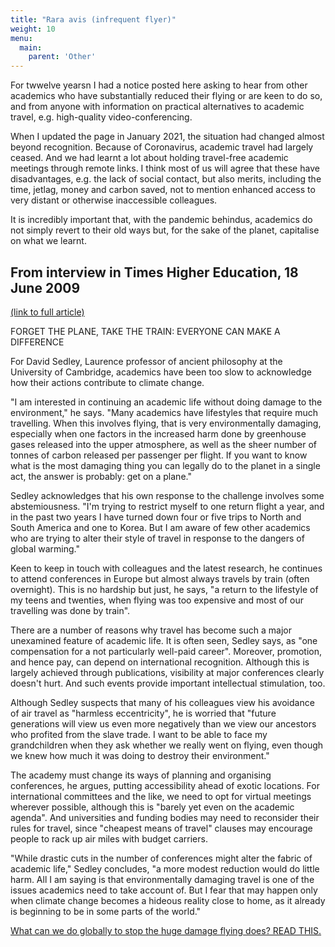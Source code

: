 ```yaml
---
title: "Rara avis (infrequent flyer)"
weight: 10
menu:
  main:
    parent: 'Other'
---
```


For twwelve yearsn I had a notice posted here asking to hear from other academics who have substantially reduced their flying or are keen to do so, and from anyone with information on practical alternatives to academic travel, e.g. high-quality video-conferencing.

When I updated the page in January 2021, the situation had changed almost beyond recognition. Because of Coronavirus, academic travel had largely ceased. And we had learnt a lot about holding travel-free academic meetings through remote links. I think most of us will agree that these have disadvantages, e.g. the lack of social contact, but also merits, including the time, jetlag, money and carbon saved, not to mention enhanced access to very distant or otherwise inaccessible colleagues. 

It is incredibly important that, with the pandemic behindus, academics do not simply revert to their old ways but, for the sake of the planet, capitalise on what we  learnt.


## From interview in Times Higher Education, 18 June 2009

[(link to full article)](http://www.timeshighereducation.co.uk/story.asp?sectioncode=26&storycode=406979)

FORGET THE PLANE, TAKE THE TRAIN: EVERYONE CAN MAKE A DIFFERENCE

For David Sedley, Laurence professor of ancient philosophy at the University of Cambridge, academics have been too slow to acknowledge how their actions contribute to climate change.

"I am interested in continuing an academic life without doing damage to the environment," he says. "Many academics have lifestyles that require much travelling. When this involves flying, that is very environmentally damaging, especially when one factors in the increased harm done by greenhouse gases released into the upper atmosphere, as well as the sheer number of tonnes of carbon released per passenger per flight. If you want to know what is the most damaging thing you can legally do to the planet in a single act, the answer is probably: get on a plane."

Sedley acknowledges that his own response to the challenge involves some abstemiousness. "I'm trying to restrict myself to one return flight a year, and in the past two years I have turned down four or five trips to North and South America and one to Korea. But I am aware of few other academics who are trying to alter their style of travel in response to the dangers of global warming."

Keen to keep in touch with colleagues and the latest research, he continues to attend conferences in Europe but almost always travels by train (often overnight). This is no hardship but just, he says, "a return to the lifestyle of my teens and twenties, when flying was too expensive and most of our travelling was done by train".

There are a number of reasons why travel has become such a major unexamined feature of academic life. It is often seen, Sedley says, as "one compensation for a not particularly well-paid career". Moreover, promotion, and hence pay, can depend on international recognition. Although this is largely achieved through publications, visibility at major conferences clearly doesn't hurt. And such events provide important intellectual stimulation, too.

Although Sedley suspects that many of his colleagues view his avoidance of air travel as "harmless eccentricity", he is worried that "future generations will view us even more negatively than we view our ancestors who profited from the slave trade. I want to be able to face my grandchildren when they ask whether we really went on flying, even though we knew how much it was doing to destroy their environment."

The academy must change its ways of planning and organising conferences, he argues, putting accessibility ahead of exotic locations. For international committees and the like, we need to opt for virtual meetings wherever possible, although this is "barely yet even on the academic agenda". And universities and funding bodies may need to reconsider their rules for travel, since "cheapest means of travel" clauses may encourage people to rack up air miles with budget carriers.

"While drastic cuts in the number of conferences might alter the fabric of academic life," Sedley concludes, "a more modest reduction would do little harm. All I am saying is that environmentally damaging travel is one of the issues academics need to take account of. But I fear that may happen only when climate change becomes a hideous reality close to home, as it already is beginning to be in some parts of the world."


[What can we do globally to stop the huge damage flying does? READ THIS.](http://www.afreeride.org/)

